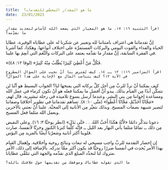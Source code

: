 ```yaml
---
title:  ما هو المقدار المخصَّص للتقدمات؟
date:  23/01/2023
---
```


`اقرأ التثنية ١٦: ١٧. ما هو المعيار الذي يضعه الله كأساس لتحديد مقدار ما نقدِّمه؟`

إنَّ تقدماتنا هي اعتراف بامتناننا لله وتعبير عن شكرنا له على عطاياه الوفيرة، عطايا الحياة والفداء والقوت اليومي والبركات المستمرَّة على اختلاف أنواعها. وهكذا، كما أشرنا في الفقرة السابقة، إنَّ مقدار ما نقدِّمه يعتمد على البركات والنِّعَم التي أنعِمَ بها علينا.

«فَكُلُّ مَنْ أُعْطِيَ كَثِيرًا يُطْلَبُ مِنْهُ كَثِيرٌ» (لوقا ١٢: ٤٨).

`اقرأ المزامير ١١٦: ١٢ ــ ١٤. كيف يُفترض بنا أنْ نجيب على السؤال المطروح في الآية ١٢؟ كيف يتناسب المال مع الإجابة على هذا السؤال؟`

كيف يمكننا أنْ نردَّ للربِّ مِن أجل كلِّ بركاته التي يمنحها لنا؟ الجواب البسيط هو أنَّنا لن نتمكَّن أبدًا مِن القيام بذلك. يبدو أنَّ أفضل ما يمكننا فعله هو أنْ نكون كرماء في عمل الله ومساعدة إخواننا مِن بني البشر. وعندما أرسل يسوع تلاميذه في رحلة تبشيرية، قال لهم، «مَجَّانًا أَخَذْتُمْ، مَجَّانًا أَعْطُوا» (متَّى ١٠: ٨). تساهم تقدماتنا في تطوير أخلاقنا وصفاتنا لتصير شبيهة بصفات المسيح. وبذلك نتغيَّر مِن الأنانية إلى المحبَّة. علينا أنْ نعتني بالآخرين وبعمل الله مثلما فعل المسيح.

دعونا نتذكَّر دائمًا «لأَنَّهُ هكَذَا أَحَبَّ اللهُ. . . حَتَّى بَذَلَ» (انظر يوحنَّا ٣: ١٦). وعلى النقيض مِن ذلك ــ تمامًا مثلما يأتي النهار بعد الليل ــ فإنَّه كلَّما كنزنا الكنوز وخزنَّا لأنفسنا، صارت قلوبنا أكثر أنانية وشعرْنا أيضًا بالمزيد مِن البؤس.

إن إحضار التقدمة للربِّ واجب مسيحي له تبعات ونتائج روحية وأخلاقية. وإهمال القيام بهذا الأمر يُحدِث في أنفسنا ضررًا روحيًّا قد يكون أكثر ممَّا ندركه. بالإضافة إلى ذلك، الأمر متروك لنا لنحدِّد المبلغ الذي نقدِّمه والجهة التي تتلقَّى عطايانا.

`ما الذي تقوله عطاياك وموقفك مِن تقديمها حول علاقتك بالله؟`